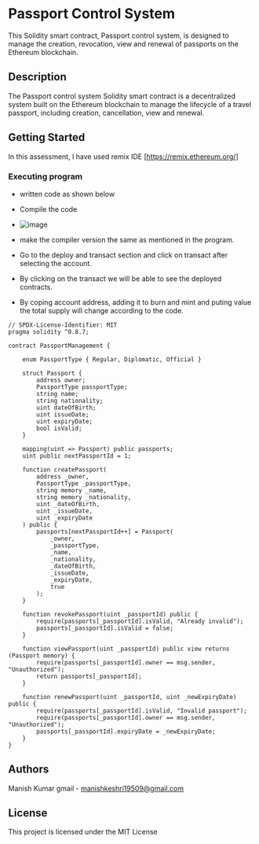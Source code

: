 # Passport Control System 

This Solidity smart contract, Passport control system, is designed to manage the creation, revocation, view and renewal of passports on the Ethereum blockchain.

## Description

The Passport control system Solidity smart contract is a decentralized system built on the Ethereum blockchain to manage the lifecycle of a travel passport, including creation, cancellation, view and renewal.

## Getting Started

In this assessment, I have used remix IDE [https://remix.ethereum.org/]

### Executing program

* written code as shown below
  
* Compile the code
  
* ![image](https://github.com/Manish19509/token/assets/137030058/6eb7894e-f714-41f6-b7ec-d8d6a2c46808)

* make the compiler version the same as mentioned in the program.
* Go to the deploy and transact section and click on transact after selecting the account.
* By clicking on the transact we will be able to see the deployed contracts.
* By coping account address, adding it to burn and mint and puting value the total supply will change according to the code.
```
// SPDX-License-Identifier: MIT
pragma solidity ^0.8.7;

contract PassportManagement {

    enum PassportType { Regular, Diplomatic, Official }

    struct Passport {
        address owner;
        PassportType passportType;
        string name;
        string nationality;
        uint dateOfBirth;
        uint issueDate;
        uint expiryDate;
        bool isValid;
    }

    mapping(uint => Passport) public passports;
    uint public nextPassportId = 1;

    function createPassport(
        address _owner,
        PassportType _passportType,
        string memory _name,
        string memory _nationality,
        uint _dateOfBirth,
        uint _issueDate,
        uint _expiryDate
    ) public {
        passports[nextPassportId++] = Passport(
            _owner, 
            _passportType, 
            _name, 
            _nationality, 
            _dateOfBirth, 
            _issueDate, 
            _expiryDate, 
            true
        );
    }

    function revokePassport(uint _passportId) public {
        require(passports[_passportId].isValid, "Already invalid");
        passports[_passportId].isValid = false;
    }

    function viewPassport(uint _passportId) public view returns (Passport memory) {
        require(passports[_passportId].owner == msg.sender, "Unauthorized");
        return passports[_passportId];
    }

    function renewPassport(uint _passportId, uint _newExpiryDate) public {
        require(passports[_passportId].isValid, "Invalid passport");
        require(passports[_passportId].owner == msg.sender, "Unauthorized");
        passports[_passportId].expiryDate = _newExpiryDate;
    }
}
```

## Authors

Manish Kumar gmail - manishkeshri19509@gmail.com


## License

This project is licensed under the MIT License
